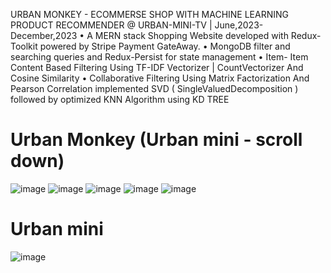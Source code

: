 
URBAN MONKEY - ECOMMERSE SHOP WITH MACHINE
LEARNING PRODUCT RECOMMENDER @ URBAN-MINI-TV |
June,2023-December,2023
• A MERN stack Shopping Website developed with Redux-Toolkit powered by
Stripe Payment GateAway.
• MongoDB filter and searching queries and Redux-Persist for state
management
• Item- Item Content Based Filtering Using TF-IDF Vectorizer |
CountVectorizer And Cosine Similarity
• Collaborative Filtering Using Matrix Factorization And Pearson Correlation
implemented SVD ( SingleValuedDecomposition ) followed by optimized KNN
Algorithm using KD TREE
# Urban Monkey   (Urban mini - scroll down)
![image](https://github.com/Sattwikmaiti/Apni_dukan/assets/90182231/4c3eac1d-34aa-4fa0-8279-7eb7785a068d)
![image](https://github.com/Sattwikmaiti/Apni_dukan/assets/90182231/a0e31cb6-cf5a-41ca-8851-59fe6a102150)
![image](https://github.com/Sattwikmaiti/Apni_dukan/assets/90182231/9a1ed196-061f-4055-89fe-d6b46190928a)
![image](https://github.com/Sattwikmaiti/Apni_dukan/assets/90182231/cee1980a-019f-4823-a799-33e21e695cba)
![image](https://github.com/Sattwikmaiti/Apni_dukan/assets/90182231/8810d8c3-97bf-4f08-972b-3db261d7935d)
# Urban mini
![image](https://github.com/Sattwikmaiti/Urban-Monkey/assets/90182231/1a89858f-d54e-47ca-a6a1-10264762a864)



